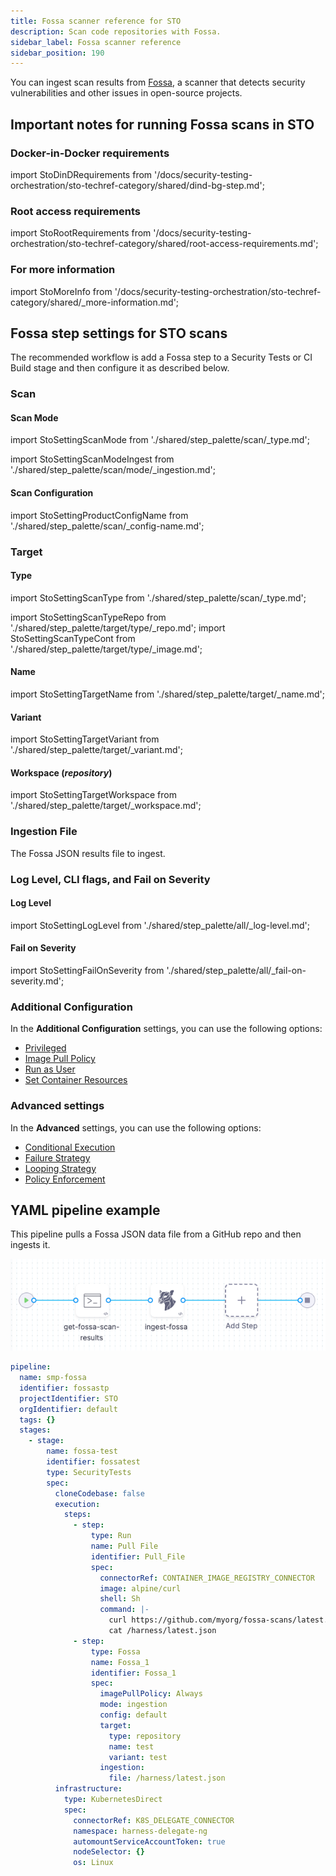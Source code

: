 ```yaml
---
title: Fossa scanner reference for STO
description: Scan code repositories with Fossa.
sidebar_label: Fossa scanner reference
sidebar_position: 190
---
```


You can ingest scan results from [Fossa](https://www.fossa.com), a scanner that detects security vulnerabilities and other issues in open-source projects. 


## Important notes for running Fossa scans in STO


### Docker-in-Docker requirements


import StoDinDRequirements from '/docs/security-testing-orchestration/sto-techref-category/shared/dind-bg-step.md';


<StoDinDRequirements />

### Root access requirements


import StoRootRequirements from '/docs/security-testing-orchestration/sto-techref-category/shared/root-access-requirements.md';


<StoRootRequirements />

### For more information


import StoMoreInfo from '/docs/security-testing-orchestration/sto-techref-category/shared/_more-information.md';


<StoMoreInfo />

## Fossa step settings for STO scans

The recommended workflow is add a Fossa step to a Security Tests or CI Build stage and then configure it as described below. 





<!--details>
<summary>Scanner Template</summary>

![](static/step-palette-00.png) 

</details -->

### Scan


<a name="scan-mode"></a>

#### Scan Mode


import StoSettingScanMode from './shared/step_palette/scan/_type.md';

import StoSettingScanModeIngest from './shared/step_palette/scan/mode/_ingestion.md';



<!-- StoSettingScanMode / -->
<StoSettingScanModeIngest />

#### Scan Configuration


import StoSettingProductConfigName from './shared/step_palette/scan/_config-name.md';


<StoSettingProductConfigName />


### Target

<a name="target-type"></a>

#### Type


import StoSettingScanType from './shared/step_palette/scan/_type.md';


import StoSettingScanTypeRepo     from './shared/step_palette/target/type/_repo.md';
import StoSettingScanTypeCont from './shared/step_palette/target/type/_image.md';


<a name="scan-type"></a>
<StoSettingScanType />
<StoSettingScanTypeRepo />
<!-- StoSettingScanTypeCont / -->


#### Name 


import StoSettingTargetName from './shared/step_palette/target/_name.md';


<StoSettingTargetName />


<a name="target-variant"></a>

#### Variant


import StoSettingTargetVariant from './shared/step_palette/target/_variant.md';



<StoSettingTargetVariant  />

#### Workspace (_repository_)


import StoSettingTargetWorkspace from './shared/step_palette/target/_workspace.md';



<StoSettingTargetWorkspace  />



### Ingestion File

The Fossa JSON results file to ingest. 

<!--   Log Level, CLI flags, and Fail on Severity ------------------------------------------------------------------------------------------------- -->


### Log Level, CLI flags, and Fail on Severity

<a name="log-level"></a>

#### Log Level


import StoSettingLogLevel from './shared/step_palette/all/_log-level.md';



<StoSettingLogLevel />



#### Fail on Severity


import StoSettingFailOnSeverity from './shared/step_palette/all/_fail-on-severity.md';


<StoSettingFailOnSeverity />


### Additional Configuration

In the **Additional Configuration** settings, you can use the following options:

* [Privileged](/docs/continuous-integration/use-ci/manage-dependencies/background-step-settings#privileged)
* [Image Pull Policy](/docs/continuous-integration/use-ci/manage-dependencies/background-step-settings#image-pull-policy)
* [Run as User](/docs/continuous-integration/use-ci/manage-dependencies/background-step-settings#run-as-user)
* [Set Container Resources](/docs/continuous-integration/use-ci/manage-dependencies/background-step-settings#set-container-resources)


### Advanced settings

In the **Advanced** settings, you can use the following options:

* [Conditional Execution](/docs/platform/pipelines/w_pipeline-steps-reference/step-skip-condition-settings)
* [Failure Strategy](/docs/platform/pipelines/failure-handling/define-a-failure-strategy-on-stages-and-steps)
* [Looping Strategy](/docs/platform/pipelines/looping-strategies/looping-strategies-matrix-repeat-and-parallelism)
* [Policy Enforcement](/docs/platform/governance/policy-as-code/harness-governance-overview)

## YAML pipeline example

This pipeline pulls a Fossa JSON data file from a GitHub repo and then ingests it. 

![](./static/fossa-scan-pipeline.png)


```yaml
pipeline:
  name: smp-fossa
  identifier: fossastp
  projectIdentifier: STO
  orgIdentifier: default
  tags: {}
  stages:
    - stage:
        name: fossa-test
        identifier: fossatest
        type: SecurityTests
        spec:
          cloneCodebase: false
          execution:
            steps:
              - step:
                  type: Run
                  name: Pull File
                  identifier: Pull_File
                  spec:
                    connectorRef: CONTAINER_IMAGE_REGISTRY_CONNECTOR
                    image: alpine/curl
                    shell: Sh
                    command: |-
                      curl https://github.com/myorg/fossa-scans/latest.json > /harness/latest.json
                      cat /harness/latest.json
              - step:
                  type: Fossa
                  name: Fossa_1
                  identifier: Fossa_1
                  spec:
                    imagePullPolicy: Always
                    mode: ingestion
                    config: default
                    target:
                      type: repository
                      name: test
                      variant: test
                    ingestion:
                      file: /harness/latest.json
          infrastructure:
            type: KubernetesDirect
            spec:
              connectorRef: K8S_DELEGATE_CONNECTOR
              namespace: harness-delegate-ng
              automountServiceAccountToken: true
              nodeSelector: {}
              os: Linux

```
